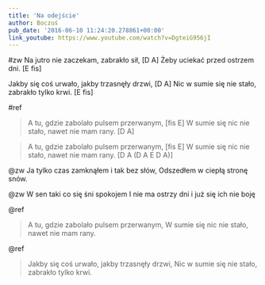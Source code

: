 ```yaml
---
title: 'Na odejście'
author: Boczuś
pub_date: '2016-06-10 11:24:20.278861+00:00'
link_youtube: https://www.youtube.com/watch?v=DgteiG956jI
---
```


#zw
Na jutro nie zaczekam, zabrakło sił,			        [D A]
Żeby uciekać przed ostrzem dni.			                [E fis]

Jakby się coś urwało, jakby trzasnęły drzwi,		[D A]
Nic w sumie się nie stało, zabrakło tylko krwi.	[E fis]

#ref
>A tu, gdzie zabolało pulsem przerwanym,		[fis E]
>W sumie się nic nie stało, nawet nie mam rany.	[D A]

>A tu, gdzie zabolało pulsem przerwanym,		[fis E]
>W sumie się nic nie stało, nawet nie mam rany.	[D A (D A E D A)]

@zw
Ja tylko czas zamknąłem i tak bez słów,
Odszedłem w ciepłą stronę snów.

@zw
W sen taki co się śni spokojem
I nie ma ostrzy dni i już się ich nie boję

@ref
>A tu, gdzie zabolało pulsem przerwanym,
>W sumie się nic nie stało, nawet nie mam rany.

@ref
>Jakby się coś urwało, jakby trzasnęły drzwi,
>Nic w sumie się nie stało, zabrakło tylko krwi.
